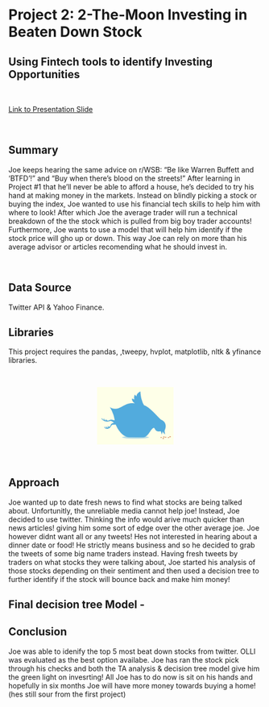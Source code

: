 # **Project 2: 2-The-Moon Investing in Beaten Down Stock**



## **Using Fintech tools to identify Investing Opportunities**
<br>

[Link to Presentation Slide](https://docs.google.com/presentation/d/1A7j_rd_NJ1f8fc_Icdgv4Cbkd_kK7q725bJMzFZ03ew/edit)

<br>

## Summary
Joe keeps hearing the same advice on r/WSB: “Be like Warren Buffett and ‘BTFD’!” and “Buy when there’s blood on the streets!” After learning in Project #1 that he’ll never be able to afford a house, he’s decided to try his hand at making money in the markets. Instead on blindly picking a stock or buying the index, Joe wanted to use his financial tech skills to help him with where to look! After which Joe the average trader will run a technical breakdown of the the stock which is pulled from big boy trader accounts! Furthermore, Joe wants to use a model that will help him identify if the stock price will gho up or down. This way Joe can rely on more than his average advisor or articles recomending what he should invest in. 

<br>

## Data Source
Twitter API & Yahoo Finance.

## Libraries

This project requires the pandas, ,tweepy, hvplot, matplotlib, nltk & yfinance libraries.

<br>



<p align="center" width="30%">
    <img width="30%" src="https://github.com/JakeKJShin/2_The_Moon_Investing_Beat_Down_Stock/blob/main/readme%20Images/fat-twitter.png"> 
</p>

<br>

## **Approach**
Joe wanted up to date fresh news to find what stocks are being talked about. Unfortunitly, the unreliable media cannot help joe! Instead, Joe decided to use twitter. Thinking the info would arive much quicker than news articles! giving him some sort of edge over the other average joe. Joe however didnt want all or any tweets! Hes not interested in hearing about a dinner date or food! He strictly means business and so he decided to grab the tweets of some big name traders instead. Having fresh tweets by traders on what stocks they were talking about, Joe started his analysis of those stocks depending on their sentiment and then used a decision tree to further identify if the stock will bounce back and make him money!  


## Final decision tree Model - 




## **Conclusion**
Joe was able to idenify the top 5 most beat down stocks from twitter. OLLI was evaluated as the best option availabe. Joe has ran the stock pick through his checks and both the TA analysis & decision tree model give him the green  light on invesrting! All Joe has to do now is sit on his hands and hopefully in six months Joe will have more money towards buying a home! (hes still sour from the first project) 
